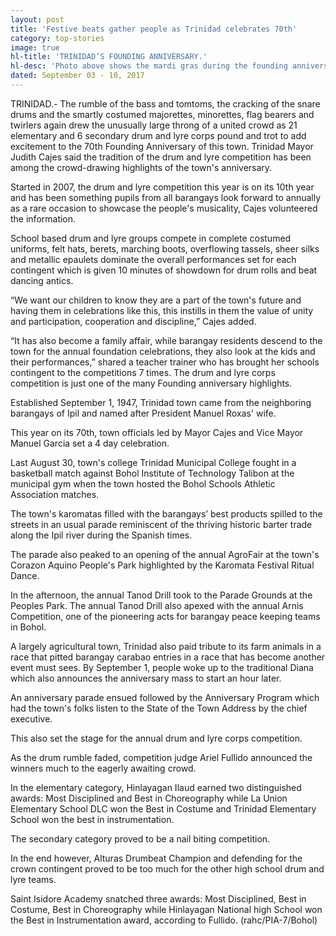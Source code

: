 ```yaml
---
layout: post
title: 'Festive beats gather people as Trinidad celebrates 70th'
category: top-stories
image: true
hl-title: 'TRINIDAD’S FOUNDING ANNIVERSARY.'
hl-desc: 'Photo above shows the mardi gras during the founding anniversary of Trinidad last Friday as hundreds of on-lookers witnessed the affair. (Photo by PIA-Bohol)'
dated: September 03 - 10, 2017
---
```


TRINIDAD.- The rumble of the bass and tomtoms, the cracking of the snare drums and the smartly costumed majorettes, minorettes, flag bearers and twirlers again drew the unusually large throng of a united crowd as 21 elementary and 6 secondary drum and lyre corps pound and trot to add excitement to the 70th Founding Anniversary of this town.
Trinidad Mayor Judith Cajes said the tradition of the drum and lyre competition has been among the crowd-drawing highlights of the town's anniversary.

Started in 2007, the drum and lyre competition this year is on its 10th year and has been something pupils from all barangays look forward to annually as a rare occasion to showcase the people's musicality, Cajes volunteered the information.

School based drum and lyre groups compete in complete costumed uniforms, felt hats, berets, marching boots, overflowing tassels, sheer silks and metallic epaulets dominate the overall performances set for each contingent which is given 10 minutes of showdown for drum rolls and beat dancing antics.

“We want our children to know they are a part of the town's future and having them in celebrations like this, this instills in them the value of unity and participation, cooperation and discipline,” Cajes added.

“It has also become a family affair, while barangay residents descend to the town for the annual foundation celebrations, they also look at the kids and their performances,” shared a teacher trainer who has brought her schools contingent to the competitions 7 times.
The drum and lyre corps competition is just one of the many Founding anniversary highlights.

Established September 1, 1947, Trinidad town came from the neighboring barangays of Ipil and named after President Manuel Roxas' wife.

This year on its 70th, town officials led by Mayor Cajes and Vice Mayor Manuel Garcia set a 4 day celebration.

Last August 30, town's college Trinidad Municipal College fought in a basketball match against Bohol Institute of Technology Talibon at the municipal gym when the town hosted the Bohol Schools Athletic Association matches.

The town's karomatas filled with the barangays’ best products spilled to the streets in an usual parade reminiscent of the thriving historic barter trade along the Ipil river during the Spanish times.

The parade also peaked to an opening of the annual AgroFair at the town's Corazon Aquino People's Park highlighted by the Karomata Festival Ritual Dance.

In the afternoon, the annual Tanod Drill took to the Parade Grounds at the Peoples Park.
The annual Tanod Drill also apexed with the annual Arnis Competition, one of the pioneering acts for barangay peace keeping teams in Bohol.

A largely agricultural town, Trinidad also paid tribute to its farm animals in a race that pitted barangay carabao entries in a race that has become another event must sees.
By September 1, people woke up to the traditional Diana which also announces the anniversary mass to start an hour later.

An anniversary parade ensued followed by the Anniversary Program which had the town's folks listen to the State of the Town Address by the chief executive.

This also set the stage for the annual drum and lyre corps competition.

As the drum rumble faded, competition judge Ariel Fullido announced the winners much to the eagerly awaiting crowd.

In the elementary category, Hinlayagan Ilaud earned two distinguished awards: Most Disciplined and Best in Choreography while La Union Elementary School DLC won the Best in Costume and Trinidad Elementary School won the best in instrumentation.

The secondary category proved to be a nail biting competition.

In the end however, Alturas Drumbeat Champion and defending for the crown contingent proved to be too much for the other high school drum and lyre teams.

Saint Isidore Academy snatched three awards: Most Disciplined, Best in Costume, Best in Choreography while Hinlayagan National high School won the Best in Instrumentation award, according to Fullido. (rahc/PIA-7/Bohol)
